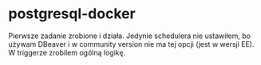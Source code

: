# postgresql-docker

Pierwsze zadanie zrobione i działa. Jedynie schedulera nie ustawiłem, bo używam DBeaver i w community version nie ma tej opcji (jest w wersji EE).
W triggerze zrobilem ogólną logikę.
